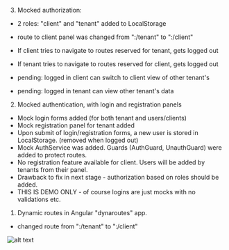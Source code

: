 3. Mocked authorization:
- 2 roles: "client" and "tenant" added to LocalStorage
- route to client panel was changed from ":/tenant" to ":/client"
- If client tries to navigate to routes reserved for tenant, gets logged out
- If tenant tries to navigate to routes reserved for client, gets logged out

- pending: logged in client can switch to client view of other tenant's
- pending: logged in tenant can view other tenant's data



2. Mocked authentication, with login and registration panels

- Mock login forms added (for both tenant and users/clients)
- Mock registration panel for tenant added
- Upon submit of login/registration forms, a new user is stored in LocalStorage. (removed when logged out)
- Mock AuthService was added. Guards (AuthGuard, UnauthGuard) were added to protect routes.
- No registration feature available for client. Users will be added by tenants from their panel.
- Drawback to fix in next stage - authorization based on roles should be added.
- THIS IS DEMO ONLY - of course logins are just mocks with no validations etc.


1. Dynamic routes in Angular "dynaroutes" app.
- changed route from ":/tenant" to ":/client"


![alt text](https://i.ibb.co/mHCm7fG/Capture.png)


